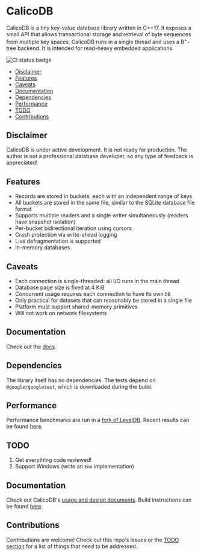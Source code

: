 # CalicoDB
CalicoDB is a tiny key-value database library written in C++17.
It exposes a small API that allows transactional storage and retrieval of byte sequences from multiple key spaces.
CalicoDB runs in a single thread and uses a B<sup>+</sup>-tree backend.
It is intended for read-heavy embedded applications.

![CI status badge](https://github.com/andy-byers/CalicoDB/actions/workflows/test.yml/badge.svg)

+ [Disclaimer](#disclaimer)
+ [Features](#features)
+ [Caveats](#caveats)
+ [Documentation](#documentation)
+ [Dependencies](#dependencies)
+ [Performance](#performance)
+ [TODO](#todo)
+ [Contributions](#contributions)

## Disclaimer
CalicoDB is under active development.
It is not ready for production.
The author is not a professional database developer, so any type of feedback is appreciated!

## Features
+ Records are stored in buckets, each with an independent range of keys
+ All buckets are stored in the same file, similar to the SQLite database file format
+ Supports multiple readers and a single writer simultaneously (readers have snapshot isolation)
+ Per-bucket bidirectional iteration using cursors
+ Crash protection via write-ahead logging
+ Live defragmentation is supported
+ In-memory databases

## Caveats
+ Each connection is single-threaded: all I/O runs in the main thread
+ Database page size is fixed at 4 KiB
+ Concurrent usage requires each connection to have its own `DB`
+ Only practical for datasets that can reasonably be stored in a single file 
+ Platform must support shared-memory primitives
+ Will not work on network filesystems

## Documentation
Check out the [docs](doc/doc.md).

## Dependencies
The library itself has no dependencies.
The tests depend on `@google/googletest`, which is downloaded during the build.

## Performance
Performance benchmarks are run in a [fork of LevelDB](https://github.com/andy-byers/leveldb/tree/db_bench_calicodb).
Recent results can be found [here](https://github.com/andy-byers/leveldb/blob/db_bench_calicodb/benchmarks/results.md).

## TODO
1. Get everything code reviewed!
2. Support Windows (write an `Env` implementation)

## Documentation
Check out CalicoDB's [usage and design documents](doc).
Build instructions can be found [here](doc/doc.md#build).

## Contributions
Contributions are welcome!
Check out this repo's issues or the [TODO section](#todo) for a list of things that need to be addressed.